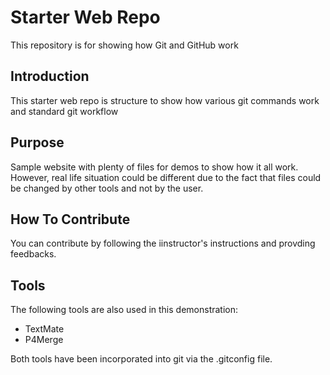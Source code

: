 # Starter Web Repo

This repository is for showing how Git and GitHub work

## Introduction

This starter web repo is structure to show how various git commands work and standard git workflow

## Purpose

Sample website with plenty of files for demos to show how it all work. However, real life situation could be different due to the fact that files could be changed by other tools and not by the user.

## How To Contribute

You can contribute by following the iinstructor's instructions and provding feedbacks.

## Tools

The following tools are also used in this demonstration:
- TextMate
- P4Merge

Both tools have been incorporated into git via the .gitconfig file.